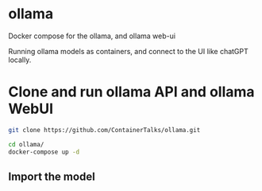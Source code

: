 # ollama

Docker compose for the ollama, and ollama web-ui

Running ollama models as containers, and connect to the UI like chatGPT locally. 

# Clone and run ollama API and ollama WebUI
```bash
git clone https://github.com/ContainerTalks/ollama.git

cd ollama/
docker-compose up -d 
```

## Import the model


